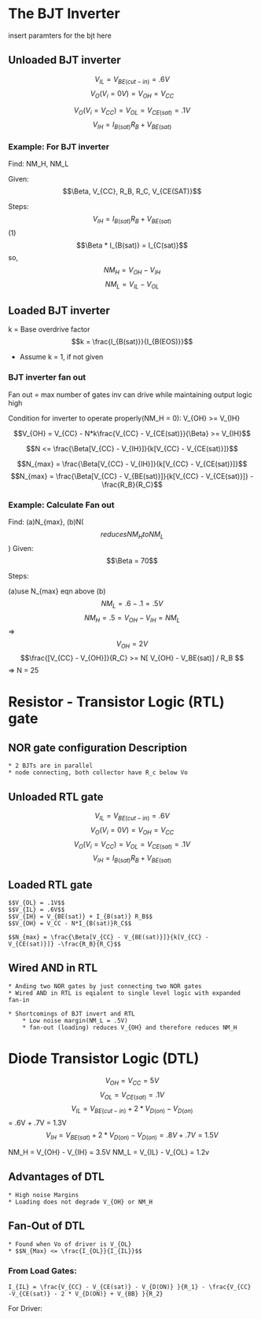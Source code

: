 # The BJT Inverter

insert paramters for the bjt here

## Unloaded BJT inverter

$$V_{IL} = V_{BE(cut-in)} = .6V$$
$$V_O(V_i = 0V) = V_{OH} = V_{CC}$$

$$V_O(V_i = V_{CC}) = V_{OL} = V_{CE(sat)} = .1V$$
$$V_{IH} = I_{B(sat)} R_B + V_{BE(sat)}$$

### Example: For BJT inverter

Find: NM_H, NM_L

Given: $$\Beta, V_{CC}, R_B, R_C, V_{CE(SAT)}$$

Steps:
$$V_{IH} = I_{B(sat)} R_B + V_{BE(sat)}$$ (1)
$$\Beta * I_{B(sat)} = I_{C(sat)}$$
so, $$NM_H = V_{OH} - V_{IH}$$
	$$NM_L = V_{IL} - V_{OL}$$

## Loaded BJT inverter

k = Base overdrive factor 
$$k = \frac{I_{B(sat)}}{I_{B(EOS)}}$$

* Assume k = 1, if not given

### BJT inverter fan out
Fan out = max number of gates inv can drive while maintaining output logic high 

Condition for inverter to operate properly(NM_H = 0): V_{OH} >= V_{IH} 

$$V_{OH} = V_{CC} - N*k\frac{V_{CC} - V_{CE(sat)}}{\Beta} >= V_{IH}$$

$$N <= \frac{\Beta[V_{CC} - V_{IH}]}{k[V_{CC} - V_{CE(sat)}]}$$

$$N_{max} = \frac{\Beta[V_{CC} - V_{IH}]}{k[V_{CC} - V_{CE(sat)}]}$$
$$N_{max} = \frac{\Beta[V_{CC} - V_{BE(sat)}]}{k[V_{CC} - V_{CE(sat)}]} -\frac{R_B}{R_C}$$


### Example: Calculate Fan out 

Find: (a)N_{max}, (b)N($$reduces NM_H to NM_L$$)
Given: $$\Beta = 70$$

Steps:

(a)use  N_{max} eqn above
(b) $$NM_L = .6 - .1 = .5V$$
	$$NM_H = .5 = V_{OH} - V_{IH} = NM_L$$
	=> $$V_{OH} = 2V$$
	$$\frac{[V_{CC} - V_{OH}]}{R_C} >= N[ V_{OH} - V_BE(sat)] / R_B $$
	=> N = 25

# Resistor - Transistor Logic (RTL) gate

## NOR gate configuration Description
	* 2 BJTs are in parallel
	* node connecting, both collector have R_c below Vo



## Unloaded RTL gate
$$V_{IL} = V_{BE(cut-in)} = .6V$$
$$V_O(V_i = 0V) = V_{OH} = V_{CC}$$
$$V_O(V_i = V_{CC}) = V_{OL} = V_{CE(sat)} = .1V$$
$$V_{IH} = I_{B(sat)} R_B + V_{BE(sat)}$$
## Loaded RTL gate
	$$V_{OL} = .1V$$
	$$V_{IL} = .6V$$
	$$V_{IH} = V_{BE(sat)} + I_{B(sat)} R_B$$
	$$V_{OH} = V_CC - N*I_{B(sat)}R_C$$

	$$N_{max} = \frac{\Beta[V_{CC} - V_{BE(sat)}]}{k[V_{CC} - V_{CE(sat)}]} -\frac{R_B}{R_C}$$

## Wired AND in RTL

	* Anding two NOR gates by just connecting two NOR gates 
	* Wired AND in RTL is eqialent to single level logic with expanded fan-in
	
	* Shortcomings of BJT invert and RTL
		* Low noise margin(NM_L = .5V)
		* fan-out (loading) reduces V_{OH} and therefore reduces NM_H

# Diode Transistor Logic (DTL)

$$V_{OH} = V_{CC} = 5V$$
$$V_{OL} = V_{CE(sat)} = .1V$$
$$V_{IL} = V_{BE(cut-in)} + 2*V_{D(on)} - V_{D(on)}$$
		 = .6V + .7V = 1.3V
$$V_{IH} = V_{BE(sat)} + 2*V_{D(on)} - V_{D(on)}=.8V+.7V=1.5V$$

NM_H = V_{OH} - V_{IH} = 3.5V
NM_L = V_{IL} - V_{OL} = 1.2v


## Advantages of DTL
	* High noise Margins
	* Loading does not degrade V_{OH} or NM_H

## Fan-Out of DTL
	* Found when Vo of driver is V_{OL}
	* $$N_{Max} <= \frac{I_{OL}}{I_{IL}}$$

### From Load Gates:
	I_{IL} = \frac{V_{CC} - V_{CE(sat)} - V_{D(ON)} }{R_1} - \frac{V_{CC} -V_{CE(sat)} - 2 * V_{D(ON)} + V_{BB} }{R_2} 
For Driver:
	







